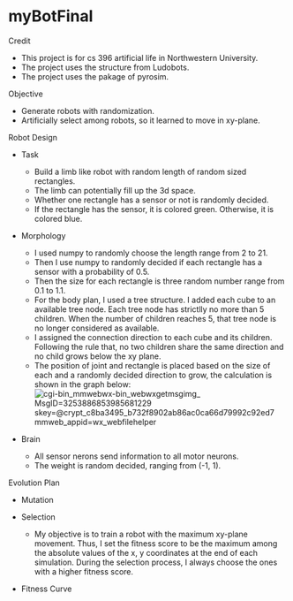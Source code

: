 # myBotFinal
 
 Credit
  * This project is for cs 396 artificial life in Northwestern University.
  * The project uses the structure from Ludobots.
  * The project uses the pakage of pyrosim.
 
 Objective
  * Generate robots with randomization.
  * Artificially select among robots, so it learned to move in xy-plane.

 Robot Design
  - Task
    * Build a limb like robot with random length of random sized rectangles.
    * The limb can potentially fill up the 3d space.
    * Whether one rectangle has a sensor or not is randomly decided.
    * If the rectangle has the sensor, it is colored green. Otherwise, it is colored blue.
    
  - Morphology
    * I used numpy to randomly choose the length range from 2 to 21.
    * Then I use numpy to randomly decided if each rectangle has a sensor with a probability of 0.5.
    * Then the size for each rectangle is three random number range from 0.1 to 1.1.  
    * For the body plan, I used a tree structure. I added each cube to an available tree node. Each tree node has strictlly no more than 5 children. When the number of children reaches 5, that tree node is no longer considered as available.
    * I assigned the connection direction to each cube and its children. Following the rule that, no two children share the same direction and no child grows below the xy plane.
    * The position of joint and rectangle is placed based on the size of each and a randomly decided direction to grow, the calculation is shown in the graph below:
  ![_cgi-bin_mmwebwx-bin_webwxgetmsgimg__ MsgID=3253886853985681229 skey=@crypt_c8ba3495_b732f8902ab86ac0ca66d79992c92ed7 mmweb_appid=wx_webfilehelper](https://user-images.githubusercontent.com/88709397/220211758-caac9447-3132-414c-a182-856cbb1da80a.jpg)
 
   - Brain
     * All sensor nerons send information to all motor neurons.
     * The weight is random decided, ranging from (-1, 1).
     
 Evolution Plan
   - Mutation
     
   - Selection
     * My objective is to train a robot with the maximum xy-plane movement. Thus, I set the fitness score to be the maximum among the absolute values of the x, y coordinates at the end of each simulation. During the selection process, I always choose the ones with a higher fitness score.
   - Fitness Curve
   
